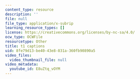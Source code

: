 ```yaml
---
content_type: resource
description: ''
file: null
file_type: application/x-subrip
learning_resource_types: []
license: https://creativecommons.org/licenses/by-nc-sa/4.0/
ocw_type: OCWFile
resourcetype: Other
title: t1 captions
uid: 8fe79d13-be40-43e8-831a-360fb90890a5
video_files:
  video_thumbnail_file: null
video_metadata:
  youtube_id: E8uZtq_vOYM
---
```

